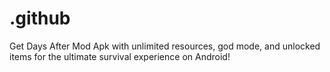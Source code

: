 # .github
Get Days After Mod Apk with unlimited resources, god mode, and unlocked items for the ultimate survival experience on Android!
